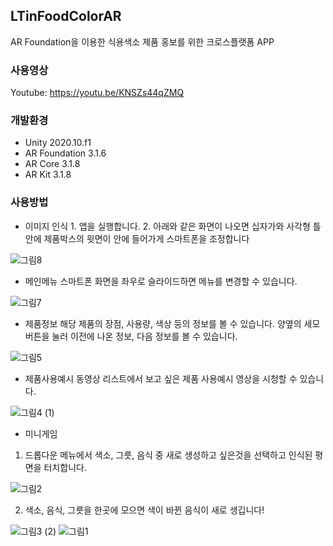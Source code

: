 ## LTinFoodColorAR
 AR Foundation을 이용한 식용색소 제품 홍보를 위한 크로스플랫폼 APP
 ### 사용영상
  Youtube: https://youtu.be/KNSZs44qZMQ
 
 ### 개발환경
  * Unity 2020.10.f1
  * AR Foundation 3.1.6
  * AR Core 3.1.8
  * AR Kit 3.1.8
 ### 사용방법
   * 이미지 인식
    1. 앱을 실행합니다.
    2. 아래와 같은 화면이 나오면 십자가와 사각형 틀 안에 제품박스의 윗면이 안에 들어가게 스마트폰을 조정합니다
   
   ![그림8](https://user-images.githubusercontent.com/54172578/134366039-fa05872f-dc7d-4de6-a443-b083aec8ab45.png) 
   * 메인메뉴
    스마트폰 화면을 좌우로 슬라이드하면 메뉴를 변경할 수 있습니다.
   
   ![그림7](https://user-images.githubusercontent.com/54172578/134366036-9cbc2a38-3eb0-4533-bd2f-81ace22014ca.png)
    
   * 제품정보
    해당 제품의 장점, 사용량, 색상 등의 정보를 볼 수 있습니다.
    양옆의 세모버튼을 눌러 이전에 나온 정보, 다음 정보를 볼 수 있습니다.
   
   ![그림5](https://user-images.githubusercontent.com/54172578/134366030-e39b8a10-5ccc-4e44-809c-339fe3ea223a.png)
   * 제품사용예시
    동영상 리스트에서 보고 싶은 제품 사용예시 영상을 시청할 수 있습니다.
   
   ![그림4 (1)](https://user-images.githubusercontent.com/54172578/134367135-dbef5602-ad9e-4d42-ba34-2d0b349b5f0c.png)
   * 미니게임
   
   1. 드롭다운 메뉴에서 색소, 그릇, 음식 중 새로 생성하고 싶은것을 선택하고 인식된 평면을 터치합니다.
    
   ![그림2](https://user-images.githubusercontent.com/54172578/134366019-98ff44de-17d4-408c-88fe-fdd2f8e88711.png)
   
   2. 색소, 음식, 그릇을 한곳에 모으면 색이 바뀐 음식이 새로 생깁니다!
   
   ![그림3 (2)](https://user-images.githubusercontent.com/54172578/134367409-ab9c4590-16ce-44a0-a77f-1a052100513e.png)
   ![그림1](https://user-images.githubusercontent.com/54172578/134365360-e70376b2-62bc-4b23-b8d6-d5c81a1eef0f.png)
    

